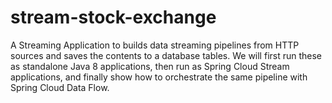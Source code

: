 # stream-stock-exchange
A Streaming Application to builds data streaming pipelines from HTTP sources and saves the contents to a database tables. We will first run these as standalone Java 8 applications, then run as Spring Cloud Stream applications, and finally show how to orchestrate the same pipeline with Spring Cloud Data Flow.
